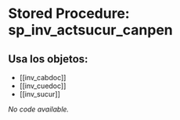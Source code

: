 # Stored Procedure: sp_inv_actsucur_canpen

## Usa los objetos:
- [[inv_cabdoc]]
- [[inv_cuedoc]]
- [[inv_sucur]]

*No code available.*
